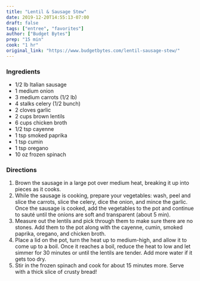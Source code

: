 ```yaml
---
title: "Lentil & Sausage Stew"
date: 2019-12-20T14:55:13-07:00
draft: false
tags: ["entree", "favorites"]
author: ["Budget Bytes"]
prep: "15 min"
cook: "1 hr"
original_link: "https://www.budgetbytes.com/lentil-sausage-stew/"
---
```


### Ingredients
- 1/2 lb Italian sausage
- 1 medium onion
- 3 medium carrots (1/2 lb)
- 4 stalks celery (1/2 bunch)
- 2 cloves garlic 
- 2 cups brown lentils
- 6 cups chicken broth
- 1/2 tsp cayenne
- 1 tsp smoked paprika
- 1 tsp cumin
- 1 tsp oregano
- 10 oz frozen spinach

### Directions
1. Brown the sausage in a large pot over medium heat, breaking it up into pieces as it cooks.
1. While the sausage is cooking, prepare your vegetables: wash, peel and slice the carrots, slice the celery, dice the onion, and mince the garlic. Once the sausage is cooked, add the vegetables to the pot and continue to sauté until the onions are soft and transparent (about 5 min).
1. Measure out the lentils and pick through them to make sure there are no stones. Add them to the pot along with the cayenne, cumin, smoked paprika, oregano, and chicken broth.
1. Place a lid on the pot, turn the heat up to medium-high, and allow it to come up to a boil. Once it reaches a boil, reduce the heat to low and let simmer for 30 minutes or until the lentils are tender. Add more water if it gets too dry. 
1. Stir in the frozen spinach and cook for about 15 minutes more. Serve with a thick slice of crusty bread!